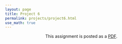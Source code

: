 ```yaml
---
layout: page
title: Project 6
permalink: projects/project6.html
use_math: true
---
```

<center>

This assignment is posted as a <a href="hw6-2017.pdf">PDF</a>.

</center>
